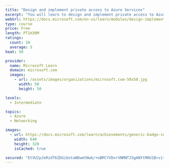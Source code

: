 ```yaml
---
title: "Design and implement private access to Azure Services"
excerpt: "You will learn to design and implement private access to Azure Services with Azure Private Link, and virtual network service endpoints."
webUrl: https://docs.microsoft.com/en-us/learn/modules/design-implement-private-access-to-azure-services/
type: course
price: Free
length: PT1H30M
ratings:
  count: 10
  average: 5
heat: 50

provider:
  name: Microsoft Learn
  domain: microsoft.com
  images:
    - url: /assets/images/organizations/microsoft.com-50x50.jpg
      width: 50
      height: 50

levels:
  - Intermediate

topics:
  - Azure
  - Networking

images:
  - url: https://docs.microsoft.com/learn/achievements/generic-badge-social.png
    width: 640
    height: 320
    isCached: true

secured: "EtVU2pJeRzdT6ZDGiUotaWDwmtNwb/+oBMCYVDnrVNMNTJSgANYtMHU1BrvitRwmqt+MW7VivONyqV06tlt7DAVxDmQnvcNqtr7GoqQ7bfyeUSgXsqESzy2GyZBu1JfeMPbkyzx0cJ04YUdhozlDLV0Tdz9VNWXFmEU408909V227rRaNb8P/v6Hbli7Zuv9/A5h/20EFNGmpIYoPQ+Kz5BJoak+BPGCD5TaULyPIYpPDycEfRR1PAui18fgRB0RTMQHKyU84FKwaJhBxkl/0cQ2NKWP6WOJ2quRmjWxvts4q2QyECMofFDg5oLXap2S8KrTnjO0FR5j2zLRVomlq4uRx6NSAWx8v00FGecv7vH5kcY7+vwRXZjc3IT41GvbJb9BveLHtD6Lm9zLlxFqlp3YkoeHYybS5UBy8EMukFs=;P0q4Epa8x+/3H7YXyfgbHA=="
---
```


